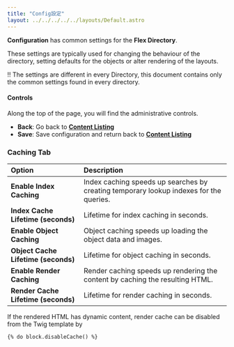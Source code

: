```yaml
---
title: "Config設定"
layout: ../../../../../layouts/Default.astro
---
```


**Configuration** has common settings for the **Flex Directory**.

These settings are typically used for changing the behaviour of the directory, setting defaults for the objects or alter rendering of the layouts.

!! The settings are different in every Directory, this document contains only the common settings found in every directory.

#### Controls

Along the top of the page, you will find the administrative controls.

- **Back**: Go back to **[Content Listing](/advanced/flex/administration/views-list)**
- **Save**: Save configuration and return back to **[Content Listing](/advanced/flex/administration/views-list)**

### Caching Tab

| Option                        | Description |
| :-----                        | :----- |
| **Enable Index Caching** | Index caching speeds up searches by creating temporary lookup indexes for the queries. |
| **Index Cache Lifetime (seconds)** | Lifetime for index caching in seconds. |
| **Enable Object Caching** | Object caching speeds up loading the object data and images. |
| **Object Cache Lifetime (seconds)** | Lifetime for object caching in seconds. |
| **Enable Render Caching** | Render caching speeds up rendering the content by caching the resulting HTML. |
| **Render Cache Lifetime (seconds)** | Lifetime for render caching in seconds. |

If the rendered HTML has dynamic content, render cache can be disabled from the Twig template by 
```
{% do block.disableCache() %}
```

